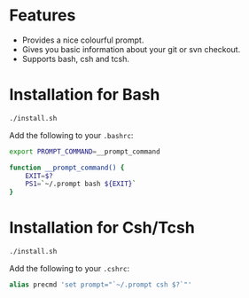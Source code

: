 Features
========
* Provides a nice colourful prompt.
* Gives you basic information about your git or svn checkout.
* Supports bash, csh and tcsh.

Installation for Bash
=====================
```bash
./install.sh
```
Add the following to your `.bashrc`:
```bash
export PROMPT_COMMAND=__prompt_command

function __prompt_command() {
    EXIT=$?
    PS1=`~/.prompt bash ${EXIT}`
}
```

Installation for Csh/Tcsh
=========================
```bash
./install.sh
```
Add the following to your `.cshrc`:
```csh
alias precmd 'set prompt="`~/.prompt csh $?`"'
```
